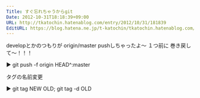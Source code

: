 ```yaml
---
Title: すぐ忘れちゃうからgit
Date: 2012-10-31T18:18:39+09:00
URL: http://tkatochin.hatenablog.com/entry/2012/10/31/181839
EditURL: https://blog.hatena.ne.jp/t-katochin/tkatochin.hatenablog.com/atom/entry/12704591929891522297
---
```


developとかのつもりが origin/master pushしちゃったよ〜 １つ前に 巻き戻して〜！！！

▶ git push -f origin HEAD^:master

タグの名前変更

▶ git tag NEW OLD; git tag -d OLD

